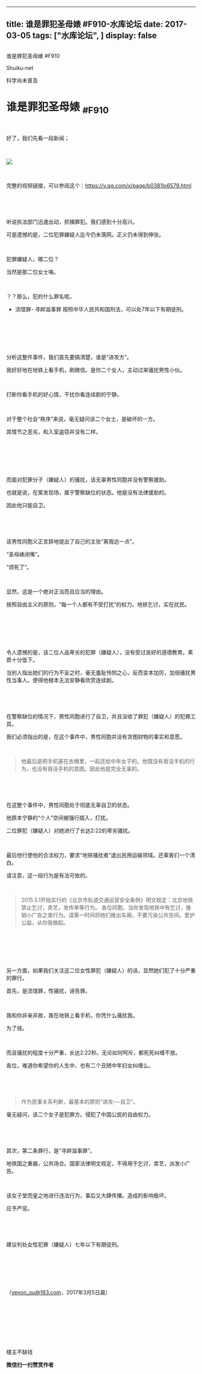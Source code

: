 
---
title:  谁是罪犯圣母婊 #F910-水库论坛
date: 2017-03-05
tags: ["水库论坛", ]
display: false
---


## 



谁是罪犯圣母婊 #F910




Shuiku-net




科学尚未普及


# 谁是罪犯圣母婊 <sub>#F910</sub>

&nbsp;

好了，我们先看一段新闻；

&nbsp;

<img data-s="300,640" data-type="jpeg" src="http://mmbiz.qpic.cn/mmbiz_jpg/Ok4hZ0tV6r56mfYwz5a6pCXjBRgLFTaibWVlYWdJ7koEmQWYcB19wTPaDz6M4R5eOUrJFr10BxZQ4TR8lZjtOoQ/0?wx_fmt=jpeg" data-ratio="1.7802503477051461" data-w="719"/>

&nbsp;

完整的视频链接，可以参阅这个：<a>https://v.qq.com/x/page/b0381lo6579.html</a>

&nbsp;

&nbsp;

听说执法部门迅速出动，抓捕罪犯。我们感到十分高兴。

可是遗憾的是，二位犯罪嫌疑人迄今仍未落网。正义仍未得到伸张。

&nbsp;

犯罪嫌疑人，哪二位？

当然是那二位女士咯。

&nbsp;

？？那么，犯的什么罪名呢。
- 流氓罪- 寻衅滋事罪
按照中华人民共和国刑法，可以处7年以下有期徒刑。

&nbsp;

&nbsp;

&nbsp;

分析这整件事件，我们首先要搞清楚，谁是“进攻方”。

我好好地在地铁上看手机，刷微信。是你二个女人，主动过来骚扰男性小伙。

&nbsp;

打断你看手机的好心情，干扰你看连续剧的宁静。

&nbsp;

对于整个社会“秩序”来说，毫无疑问该二个女士，是破坏的一方。

其情节之恶劣，和入室盗窃并没有二样。

&nbsp;

&nbsp;

&nbsp;

而面对犯罪分子（嫌疑人）的骚扰，该无辜男性同胞并没有警察援助。

也就是说，在案发现场，属于警察缺位的状态。他是没有法律援助的。

因此他只能自卫。

&nbsp;

&nbsp;

该男性同胞义正言辞地提出了自己的主张“离我远一点”。

“圣母婊闭嘴”。

“烦死了”。

&nbsp;

显然，这是一个绝对正当而且应当的理由。

按照自由主义的原则，“每一个人都有不受打扰”的权力。地铁乞讨，实在扰民。

&nbsp;

&nbsp;

&nbsp;

令人遗憾的是，该二位人品卑劣的犯罪（嫌疑人），没有受过良好的道德教育。素质十分低下。

当别人指出她们的行为不妥之时，毫无羞耻怜悯之心，反而变本加厉，加倍骚扰男性当事人。使得他根本无法安静看欣赏连续剧。

&nbsp;

&nbsp;

在警察缺位的情况下，男性同胞进行了自卫，并且没收了罪犯（嫌疑人）的犯罪工具。

我们必须指出的是，在这个事件中，男性同胞并没有贪图财物的事实和意愿。

&nbsp;

> 他最后是把手机塞在衣帽里，一起还给中年女子的。他既没有吞没手机的行为，也没有吞没手机的意图。因此他是完全无辜的。

&nbsp;

&nbsp;

在这整个事件中，男性同胞处于彻底无辜自卫的状态。

他原本宁静的“个人”空间被强行插入，打扰。

二位罪犯（嫌疑人）对她进行了长达2:22的卑劣骚扰。

&nbsp;

最后他行使他的合法权力，要求“地铁骚扰者”退出民用运输领域。还乘客们一个清白。

请注意，这一段行为是有法可依的。

&nbsp;

> 2015.5.1开始实行的《北京市轨道交通运营安全条例》明文规定：北京地铁禁止乞讨，卖艺，发传单等行为。&nbsp;各位同胞，当你发现地铁中有乞讨，推销小广告之类行为。请第一时间将她们推出车厢，不要污染公共空间。爱护公益，从你我做起。

&nbsp;

&nbsp;

&nbsp;

另一方面，如果我们关注这二位女性罪犯（嫌疑人）的话，显然她们犯了十分严重的罪行。

首先，是流氓罪，性骚扰，诬告罪。

&nbsp;

我和你非亲非故，我在地铁上看手机，你凭什么骚扰我。

为了钱。

&nbsp;

而且骚扰的程度十分严重，长达2:22秒。无论如何呵斥，都死死纠缠不放。

各位，难道你希望你的人生中，也有二个丑陋中年妇女纠缠么。

&nbsp;

&nbsp;

> 作为民事关系判断，最基本的原则“进攻---自卫”。

毫无疑问，该二个女子是犯罪方。侵犯了中国公民的自由权力。

&nbsp;

&nbsp;

其次，第二条罪行，是“寻衅滋事罪”。

地铁国之重器，公共场合。国家法律明文规定，不得用于乞讨，卖艺，派发小广告。

&nbsp;

该女子堂而皇之地进行违法行为，事后又大肆传播。造成的影响极坏。

应予严惩。

&nbsp;

&nbsp;

建议判处女性犯罪（嫌疑人）七年以下有期徒刑。

&nbsp;

&nbsp;

&nbsp;

（yevon_ou@163.com，2017年3月5日晨）

&nbsp;

&nbsp;

&nbsp;

&nbsp;



楼主不缺钱


**微信扫一扫赞赏作者**













